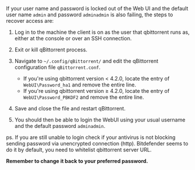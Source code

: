 If your user name and password is locked out of the Web UI and the default user name `admin` and password `adminadmin` is also failing, the steps to recover access are:

1. Log in to the machine the client is on as the user that qbittorrent runs as, either at the console or over an SSH connection.

2. Exit or kill qBittorrent process.

3. Navigate to `~/.config/qBittorrent/` and edit the qBittorrent configuration file `qBittorrent.conf`.
    * If you're using qbittorrent version < 4.2.0, locate the entry of `WebUI\Password_ha1` and remove the entire line.
    * If you're using qbittorrent version ≥ 4.2.0, locate the entry of `WebUI\Password_PBKDF2` and remove the entire line.

4. Save and close the file and restart qBittorrent.

5. You should then be able to login the WebUI using your usual username and the default password `adminadmin`.

ps. If you are still unable to login check if your antivirus is not blocking sending password via unencrypted connection (http). Bitdefender seems to do it by default, you need to whitelist qbittorrent server URL.

**Remember to change it back to your preferred password.**

